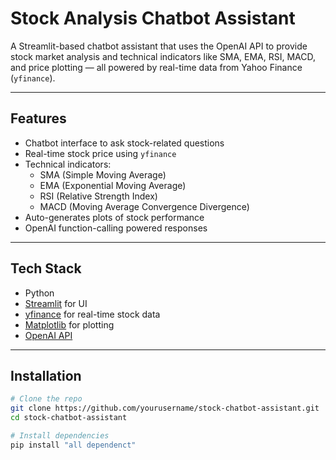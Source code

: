 #  Stock Analysis Chatbot Assistant

A Streamlit-based chatbot assistant that uses the OpenAI API to provide stock market analysis and technical indicators like SMA, EMA, RSI, MACD, and price plotting — all powered by real-time data from Yahoo Finance (`yfinance`).

---

##  Features

- Chatbot interface to ask stock-related questions
- Real-time stock price using `yfinance`
- Technical indicators:
  - SMA (Simple Moving Average)
  - EMA (Exponential Moving Average)
  - RSI (Relative Strength Index)
  - MACD (Moving Average Convergence Divergence)
- Auto-generates plots of stock performance
- OpenAI function-calling powered responses

---

##  Tech Stack

- Python 
- [Streamlit](https://streamlit.io) for UI
- [yfinance](https://pypi.org/project/yfinance/) for real-time stock data
- [Matplotlib](https://matplotlib.org) for plotting
- [OpenAI API](https://platform.openai.com/docs/introduction)

---

##  Installation

```bash
# Clone the repo
git clone https://github.com/yourusername/stock-chatbot-assistant.git
cd stock-chatbot-assistant

# Install dependencies
pip install "all dependenct"
